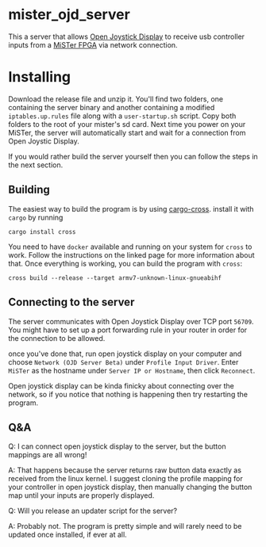 # mister_ojd_server
This a server that allows [Open Joystick Display](https://proxy.vulpes.one/gemini/kernelzechs.com/ojd/downloads/) to receive usb controller inputs from a [MiSTer FPGA](https://github.com/mister-devel/main_mister/wiki) via network connection.

# Installing
Download the release file and unzip it. You'll find two folders, one containing the server binary and another containing a modified `iptables.up.rules` file along with a `user-startup.sh` script. Copy both folders to the root of your mister's sd card. Next time you power on your MiSTer, the server will automatically start and wait for a connection from Open Joystic Display.

If you would rather build the server yourself then you can follow the steps in the next section.

## Building
The easiest way to build the program is by using [cargo-cross](https://github.com/rust-embedded/cross). install it with `cargo` by running

```
cargo install cross
```

You need to have `docker` available and running on your system for `cross` to work. Follow the instructions on the linked page for more information about that. Once everything is working, you can build the program with `cross`:

```
cross build --release --target armv7-unknown-linux-gnueabihf
```

## Connecting to the server
The server communicates with Open Joystick Display over TCP port `56709`. You might have to set up a port forwarding rule in your router in order for the connection to be allowed.

once you've done that, run open joystick display on your computer and choose `Network (OJD Server Beta)` under `Profile Input Driver`. Enter `MiSTer` as the hostname under `Server IP or Hostname`, then click `Reconnect`.

Open joystick display can be kinda finicky about connecting over the network, so if you notice that nothing is happening then try restarting the program.

## Q&A

Q: I can connect open joystick display to the server, but the button mappings are all wrong!

A: That happens because the server returns raw button data exactly as received from the linux kernel. I suggest cloning the profile mapping for your controller in open joystick display, then manually changing the button map until your inputs are properly displayed.


Q: Will you release an updater script for the server?

A: Probably not. The program is pretty simple and will rarely need to be updated once installed, if ever at all.